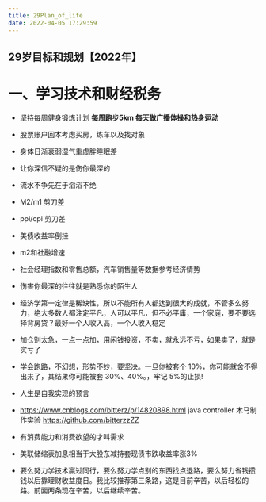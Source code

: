 ```yaml
---
title: 29Plan_of_life
date: 2022-04-05 17:29:59
---
```


 ## 29岁目标和规划【2022年】

  # 一、学习技术和财经税务

  * 坚持每周健身锻炼计划 **每周跑步5km 每天做广播体操和热身运动**

  * 股票账户回本考虑买房，练车以及找对象

  * 身体日渐衰弱湿气重虚胖睡眠差

  * 让你深信不疑的是伤你最深的

  * 流水不争先在于滔滔不绝

  * M2/m1 剪刀差

  * ppi/cpi 剪刀差 

  * 美债收益率倒挂 

  * m2和社融增速

  * 社会经理指数和零售总额，汽车销售量等数据参考经济情势

  * 伤害你最深的往往就是熟悉你的陌生人

  * 经济学第一定律是稀缺性，所以不能所有人都达到很大的成就，不管多么努力，绝大多数人都注定平凡，人可以平凡，但不必平庸，一个家庭，要不要选择背房贷？最好一个人收入高，一个人收入稳定

  * 加仓别太急，一点一点加，用闲钱投资，不卖，就永远不亏，如果卖了，就是实亏了

  * 学会跑路，不幻想，形势不妙，要坚决。一旦你被套个 10%，你可能就舍不得出来了，其结果你可能被套 30%、40%。，牢记 5%的止损!
  * 人生是自我实现的预言

  * https://www.cnblogs.com/bitterz/p/14820898.html java controller 木马制作实验 https://github.com/bitterzzZZ
  * 有消费能力和消费欲望的才叫需求

  * 美联储缩表加息相当于大股东减持套现债市跌收益率涨3%

  * 要么努力学技术赢过同行，要么努力学点别的东西找点退路，要么努力省钱攒钱以后靠理财收益度日。我比较推荐第三条路，这是目前辛苦，以后轻松的路。前面两条现在辛苦，以后继续辛苦。

    